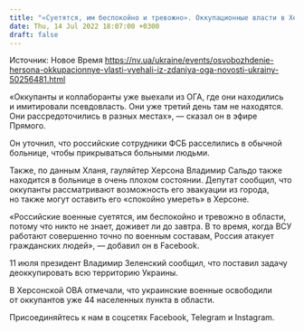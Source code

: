 ```yaml
---
title: "«Суетятся, им беспокойно и тревожно». Оккупационные власти в Херсоне выехали из здания ОГА — Хлань"
date: Thu, 14 Jul 2022 18:07:00 +0300
draft: false
---
```

Источник: Новое Время https://nv.ua/ukraine/events/osvobozhdenie-hersona-okkupacionnye-vlasti-vyehali-iz-zdaniya-oga-novosti-ukrainy-50256481.html


«Оккупанты и коллаборанты уже выехали из ОГА, где они находились и имитировали псевдовласть. Они уже третий день там не находятся. Они рассредоточились в разных местах», — сказал он в эфире Прямого.

Он уточнил, что российские сотрудники ФСБ расселились в обычной больнице, чтобы прикрываться больными людьми. 

Также, по данным Хланя, гауляйтер Херсона Владимир Сальдо также находится в больнице в очень плохом состоянии. Депутат сообщил, что оккупанты рассматривают возможность его эвакуации из города, но также могут оставить его «спокойно умереть» в Херсоне. 

«Российские военные суетятся, им беспокойно и тревожно в области, потому что никто не знает, доживет ли до завтра. В то время, когда ВСУ работают совершенно точно по военным составам, Россия атакует гражданских людей», — добавил он в Facebook.

11 июля президент Владимир Зеленский сообщил, что поставил задачу деоккупировать всю территорию Украины.

В Херсонской ОВА отмечали, что украинские военные освободили от оккупантов уже 44 населенных пункта в области.

Присоединяйтесь к нам в соцсетях Facebook, Telegram и Instagram.
